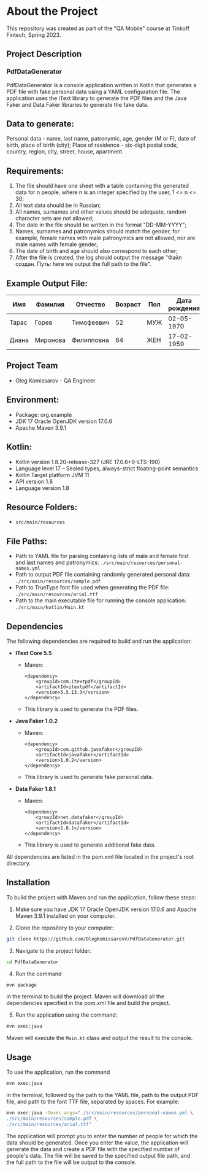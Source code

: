 # About the Project
This repository was created as part of the "QA Mobile" course at Tinkoff Fintech, Spring 2023.

## Project Description
### PdfDataGenerator
PdfDataGenerator is a console application written in Kotlin that generates a PDF file with fake personal data using a YAML configuration file. The application uses the iText library to generate the PDF files and the Java Faker and Data Faker libraries to generate the fake data.

## Data to generate:

Personal data - name, last name, patronymic, age, gender (M or F), date of birth, place of birth (city);
Place of residence - six-digit postal code, country, region, city, street, house, apartment.

## Requirements:

1. The file should have one sheet with a table containing the generated data for n people, where n is an integer specified by the user, 1 <= n <= 30;
2. All text data should be in Russian;
3. All names, surnames and other values should be adequate, random character sets are not allowed;
4. The date in the file should be written in the format "DD-MM-YYYY";
5. Names, surnames and patronymics should match the gender, for example, female names with male patronymics are not allowed, nor are male names with female gender;
6. The date of birth and age should also correspond to each other;
7. After the file is created, the log should output the message "Файл создан. Путь: here we output the full path to the file".

## Example Output File:

| Имя    | Фамилия   | Отчество     | Возраст | Пол  | Дата рождения | Место рождения | Индекс | Страна | Область        | Город          | Улица               | Дом  | Квартира |
| ------ | ---------| ------------ | ------- | ---- | ------------- | -------------- | ------ | ------ | -------------- | --------------| ------------------ | ---- |----------|
| Тарас  | Горев    | Тимофеевич   | 52      | МУЖ  | 02-05-1970    | Азнакаево      | 409782 | Россия | Орловская      | Гороховец      | Альняш             | 187  | 128      |
| Диана  | Миронова | Филипповна   | 64      | ЖЕН  | 17-02-1959    | Стародуб       | 614352 | Россия | Магаданская    | Белый          | У.Г.Нохсорова      | 227  | 21       |

## Project Team
- Oleg Komissarov - QA Engineer

## Environment:

- Package: org.example
- JDK 17 Oracle OpenJDK version 17.0.6
- Apache Maven 3.9.1

## Kotlin:

- Kotlin version 1.8.20-release-327 (JRE 17.0.6+9-LTS-190)
- Language level 17 – Sealed types, always-strict floating-point semantics
- Kotlin Target platform JVM 11
- API version 1.8
- Language version 1.8

## Resource Folders:

- `src/main/resources`

## File Paths:

- Path to YAML file for parsing containing lists of male and female first and last names and patronymics: `./src/main/resources/personal-names.yml`
- Path to output PDF file containing randomly generated personal data: `./src/main/resources/sample.pdf`
- Path to TrueType font file used when generating the PDF file: `./src/main/resources/arial.ttf`
- Path to the main executable file for running the console application: `./src/main/kotlin/Main.kt`

## Dependencies

The following dependencies are required to build and run the application:

- **IText Core 5.5**
  - Maven:
    ```
    <dependency>
        <groupId>com.itextpdf</groupId>
        <artifactId>itextpdf</artifactId>
        <version>5.5.13.3</version>
    </dependency>
    ```
  - This library is used to generate the PDF files.

- **Java Faker 1.0.2**
  - Maven:
    ```
    <dependency>
        <groupId>com.github.javafaker</groupId>
        <artifactId>javafaker</artifactId>
        <version>1.0.2</version>
    </dependency>
    ```
  - This library is used to generate fake personal data.

- **Data Faker 1.8.1**
  - Maven:
    ```
    <dependency>
        <groupId>net.datafaker</groupId>
        <artifactId>datafaker</artifactId>
        <version>1.8.1</version>
    </dependency>
    ```
  - This library is used to generate additional fake data.

All dependencies are listed in the pom.xml file located in the project's root directory.

## Installation

To build the project with Maven and run the application, follow these steps:

1. Make sure you have JDK 17 Oracle OpenJDK version 17.0.6 and Apache Maven 3.9.1 installed on your computer.

2. Clone the repository to your computer:

```bash
git clone https://github.com/OlegKomissarovV/PdfDataGenerator.git
```

3. Navigate to the project folder:

```bash
cd PdfDataGenerator
```

4. Run the command 
```bash
mvn package
``` 
in the terminal to build the project. Maven will download all the dependencies specified in the pom.xml file and build the project.

5. Run the application using the command: 
```bash
mvn exec:java
```
Maven will execute the `Main.kt` class and output the result to the console.

## Usage

To use the application, run the command 
```bash
mvn exec:java
```
in the terminal, followed by the path to the YAML file, path to the output PDF file, and path to the font TTF file, separated by spaces. For example:

```bash
mvn exec:java -Dexec.args="./src/main/resources/personal-names.yml \
./src/main/resources/sample.pdf \
./src/main/resources/arial.ttf"
```

The application will prompt you to enter the number of people for which the data should be generated. Once you enter the value, the application will generate the data and create a PDF file with the specified number of people's data. The file will be saved to the specified output file path, and the full path to the file will be output to the console.

